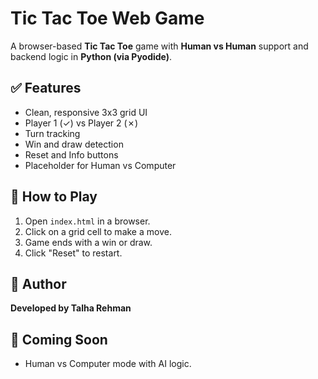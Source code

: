 # Tic Tac Toe Web Game

A browser-based **Tic Tac Toe** game with **Human vs Human** support and backend logic in **Python (via Pyodide)**.

## ✅ Features

- Clean, responsive 3x3 grid UI
- Player 1 (✓) vs Player 2 (✗)
- Turn tracking
- Win and draw detection
- Reset and Info buttons
- Placeholder for Human vs Computer

## 🚀 How to Play

1. Open `index.html` in a browser.
2. Click on a grid cell to make a move.
3. Game ends with a win or draw.
4. Click "Reset" to restart.

## 👤 Author

**Developed by Talha Rehman**

## 🔮 Coming Soon

- Human vs Computer mode with AI logic.
